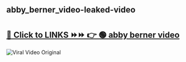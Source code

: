 
 ## abby_berner_video-leaked-video 

# <h2><a href="https://clipsfans.com/abby_berner_video&ref=git">🔗 Click to LINKS ⏩⏩ 👉 🟢 abby berner video </a></h2>

<a href="https://clipsfans.com/abby_berner_video&ref=git" rel="nofollow" data-target="animated-image.originalLink"><img src="https://i.ibb.co.com/xMMVF88/686577567.gif" alt="Viral Video Original" style="max-width: 100%; display: inline-block;" data-target="animated-image.originalImage"></a>
